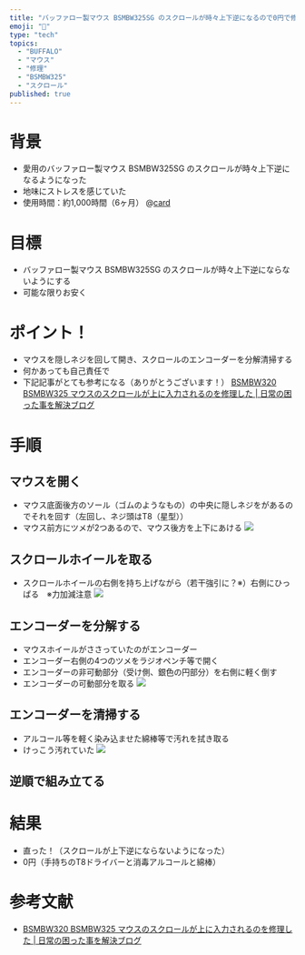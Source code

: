 ```yaml
---
title: "バッファロー製マウス BSMBW325SG のスクロールが時々上下逆になるので0円で修理した！"
emoji: "🐹"
type: "tech"
topics: 
  - "BUFFALO"
  - "マウス"
  - "修理"
  - "BSMBW325"
  - "スクロール"
published: true
---
```


# 背景
* 愛用のバッファロー製マウス BSMBW325SG のスクロールが時々上下逆になるようになった
* 地味にストレスを感じていた
* 使用時間：約1,000時間（6ヶ月）
@[card](https://www.buffalo.jp/product/detail/bsmbw325sg.html)

# 目標
* バッファロー製マウス BSMBW325SG のスクロールが時々上下逆にならないようにする
* 可能な限りお安く

# ポイント！
* マウスを隠しネジを回して開き、スクロールのエンコーダーを分解清掃する
* 何かあっても自己責任で
* 下記記事がとても参考になる（ありがとうございます！）
[BSMBW320 BSMBW325 マウスのスクロールが上に入力されるのを修理した | 日常の困った事を解決ブログ](https://dobayoshi.com/archives/366)

# 手順
## マウスを開く
* マウス底面後方のソール（ゴムのようなもの）の中央に隠しネジをがあるのでそれを回す（左回し、ネジ頭はT8（星型））
* マウス前方にツメが2つあるので、マウス後方を上下にあける
![](https://storage.googleapis.com/zenn-user-upload/1ff7c9e826a4-20240204.jpg)

## スクロールホイールを取る
* スクロールホイールの右側を持ち上げながら（若干強引に？※）右側にひっぱる　※力加減注意
![](https://storage.googleapis.com/zenn-user-upload/0fd0d3ba16ae-20240204.jpg)

## エンコーダーを分解する
* マウスホイールがささっていたのがエンコーダー
* エンコーダー右側の4つのツメをラジオペンチ等で開く
* エンコーダーの非可動部分（受け側、銀色の円部分）を右側に軽く倒す
* エンコーダーの可動部分を取る
![](https://storage.googleapis.com/zenn-user-upload/1b4f4feae4e6-20240204.jpg)

## エンコーダーを清掃する
* アルコール等を軽く染み込ませた綿棒等で汚れを拭き取る
* けっこう汚れていた
![](https://storage.googleapis.com/zenn-user-upload/21dd29c1f10e-20240204.jpg)


## 逆順で組み立てる

# 結果
* 直った！（スクロールが上下逆にならないようになった）
* 0円（手持ちのT8ドライバーと消毒アルコールと綿棒）

# 参考文献
* [BSMBW320 BSMBW325 マウスのスクロールが上に入力されるのを修理した | 日常の困った事を解決ブログ](https://dobayoshi.com/archives/366)